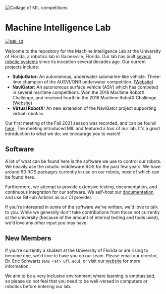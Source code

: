 ![Collage of MIL competitions](https://github.com/uf-mil/mil/blob/noetic-migration/docs/images/collage.png?raw=true)

# Machine Intelligence Lab

[![MIL CI](https://github.com/uf-mil/mil/actions/workflows/ci.yaml/badge.svg?branch=master)](https://github.com/uf-mil/mil/actions/workflows/ci.yaml)

Welcome to the repository for the Machine Intelligence Lab at the University of Florida, a robotics lab in Gainesville, Florida. Our lab has built [several robotic systems](https://mil.ufl.edu/projects/) since its inception several decades ago. Our current projects include:

* **SubjuGator:** An autonomous, underwater submarine-like vehicle. Three-time champion of the AUSVI/ONR underwater competition. ([Website](https://subjugator.org))
* **NaviGator:** An autonomous surface vehicle (ASV) which has competed in several maritime competitions. Won the 2016 Maritime RobotX Challenge, and received fourth in the 2018 Maritime RobotX Challenge. ([Website](https://subjugator.org))
* **Virtual RobotX:** An new extension of the NaviGator project supporting virtual robotics.

Our first meeting of the Fall 2021 season was recorded, and can be found [here](https://mil.ufl.edu/videos/MIL_Kick_Off_Fall_2021.mp4).
The meeting introduced MIL and featured a tour of our lab. It's a great introduction
to what we do; we encourage you to watch!

## Software

A lot of what can be found here is the software we use to control our robots.
We heavily use the robotic middleware ROS for the past few years. We have around
60 ROS packages currently in use on our robots, most of which can be found here.

Furthermore, we attempt to provide extensive testing, documentation, and continuous
integration for our software. We self-host our [documentation](https://noetic.cbrxyz.com)
and use GitHub Actions as our CI provider.

If you're interested in some of the software we've written, we'd love to talk to
you. While we generally don't take contributions from those not currently at the
university (because of the amount of internal testing and tools used), we'd love
any other input you may have.

## New Members

If you're currently a student at the University of Florida or are rising to become
one, we'd love to have you on our team. Please email our director, Dr. Eric Schwartz
(`ems <at> ufl.edu`), or visit our [website](https://mil.ufl.edu) for more information.

We aim to be a very inclusive environment where learning is emphasized, so please
do not feel that you need to be well-versed in computers or robotics before entering
our lab.
